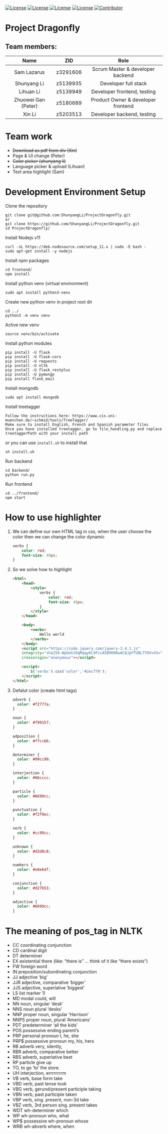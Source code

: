 [![License](https://img.shields.io/badge/License-React-blue.svg)](https://angular.io/) [![License](https://img.shields.io/badge/License-Flask%20Restful%20API-blue.svg)](https://flask-restful.readthedocs.io/en/latest/) [![License](https://img.shields.io/badge/License-MongoDB-blue.svg)](https://www.sqlite.org/index.html) [![License](https://img.shields.io/badge/License-Python3-blue.svg)](https://www.python.org/) [![Contributor](https://img.shields.io/badge/Contributor-5-brightgreen)](https://github.com/ShunyangLi/ProjectDragonfly/graphs/contributors)

# Project Dragonfly

## Team members:

|      **Name**       | **ZID**  |              **Role**              |
| :-----------------: | :------: | :--------------------------------: |
|     Sam Lazarus     | z3291606 |  Scrum Master & developer backend  |
|     Shunyang Li     | z5139935 |        Developer full stack        |
|      Lihuan Li      | z5139949 |    Developer frontend, testing     |
| Zhuowei Gan (Peter) | z5180689 | Product Owner & developer frontend |
|       Xin Li        | z5203513 |     Developer backend, testing     |

# Team work

- ~~Download as pdf from div (Xin)~~
- Page & UI change (Peter)
- ~~Color picker (shunyang li)~~
- Language picker & upload (Lihuan)
- Text area highlight (Sam)

# Development Environment Setup

Clone the repository
```
git clone git@github.com:ShunyangLi/ProjectDragonfly.git
or
git clone https://github.com/ShunyangLi/ProjectDragonfly.git
cd ProjectDragonfly/
```

Install Nodejs v11
```
curl -sL https://deb.nodesource.com/setup_11.x | sudo -E bash -
sudo apt-get install -y nodejs
```

Install npm packages
```
cd frontend/
npm install
```

Install python venv (virtual environment)
```
sudo apt install python3-venv
```

Create new python venv in project root dir
```
cd ../
python3 -m venv venv
```

Active new venv
```
source venv/bin/activate
```

Install python modules
```
pip install -U flask
pip install -U flask-cors
pip install -U requests
pip install -U nltk
pip install -U flask_restplus
pip install -U pymongo
pip install flask_mail
```

Install mongodb
```
sudo apt install mongodb
```

Install treetagger
```
Follow the instructions here: https://www.cis.uni-muenchen.de/~schmid/tools/TreeTagger/
Make sure to install English, French and Spanish parameter files
Once you have installed treetagger, go to file_handling.py and replace treetaggerPath with your install path
```

or you can use `install.sh` to install that

```shell
sh install.sh
```

Run backend

```
cd backend/
python run.py
```

Run frontend
```
cd ../frontend/
npm start
```


# How to use highlighter

1. We can define our own HTML tag in css, when the user choose the color then we can change the color dynamic

   ```css
   verbs {
       color: red;
       font-size: 40px;
   }
   ```

2. So we solve how to highlight

   ```html
   <html>
       <head>
           <style>
               verbs {
                   color: red;
                   font-size: 40px;
               }
           </style>
       </head>
   
       <body>
           <verbs>
               Hello world
           </verbs>
       </body>
       <script src="https://code.jquery.com/jquery-3.4.1.js" 
       integrity="sha256-WpOohJOqMqqyKL9FccASB9O0KwACQJpFTUBLTYOVvVU="
       crossorigin="anonymous"></script>
   
       <script>
           $('verbs').css('color','#2ec770');
       </script>
   </html>
   ```

3. Defalut color (create html tags)

   ```css
   adverb {
     color: #f2777a;
   }
   
   noun {
     color: #f99157;
   }
   
   adposition {
     color: #ffcc66;
   }
   
   determiner {
     color: #99cc99;
   }
   
   interjection {
     color: #66cccc;
   }
   
   particle {
     color: #6699cc;
   }
   
   punctuation {
     color: #f2f0ec;
   }
   
   verb {
     color: #cc99cc;
   }
   
   unknown {
     color: #d3d0c8;
   }
   
   numbers {
     color: #e8e6df;
   }
   
   conjunction {
     color: #d27b53;
   }
   
   adjective {
     color: #6699cc;
   }
   ```
# The meaning of pos_tag in NLTK

- CC coordinating conjunction
- CD cardinal digit
- DT determiner
- EX existential there (like: “there is” … think of it like “there exists”)
- FW foreign word
- IN preposition/subordinating conjunction
- JJ adjective ‘big’
- JJR adjective, comparative ‘bigger’
- JJS adjective, superlative ‘biggest’
- LS list marker 1)
- MD modal could, will
- NN noun, singular ‘desk’
- NNS noun plural ‘desks’
- NNP proper noun, singular ‘Harrison’
- NNPS proper noun, plural ‘Americans’
- PDT predeterminer ‘all the kids’
- POS possessive ending parent’s
- PRP personal pronoun I, he, she
- PRP$ possessive pronoun my, his, hers
- RB adverb very, silently,
- RBR adverb, comparative better
- RBS adverb, superlative best
- RP particle give up
- TO, to go ‘to’ the store.
- UH interjection, errrrrrrrm
- VB verb, base form take
- VBD verb, past tense took
- VBG verb, gerund/present participle taking
- VBN verb, past participle taken
- VBP verb, sing. present, non-3d take
- VBZ verb, 3rd person sing. present takes
- WDT wh-determiner which
- WP wh-pronoun who, what
- WP$ possessive wh-pronoun whose
- WRB wh-abverb where, when
  

